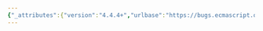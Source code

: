 ```yaml
---
{"_attributes":{"version":"4.4.4+","urlbase":"https://bugs.ecmascript.org/","maintainer":"dherman@mozilla.com"},"bug":{"bug_id":28,"creation_ts":"2011-02-21 10:51:00 -0800","short_desc":"S15.3.4.3_A6_T1.js is invalid (ES5 to ES5.1 change)","delta_ts":"2011-09-24 16:52:50 -0700","product":"Test262","component":"ECMA-262 Tests","version":"unspecified","rep_platform":"All","op_sys":"All","bug_status":"RESOLVED","resolution":"FIXED","bug_file_loc":"http://hg.ecmascript.org/tests/test262/rev/3990187a1534","priority":"Normal","bug_severity":"normal","everconfirmed":true,"reporter":{"uid":"dfugate","name":"Dave Fugate"},"assigned_to":{"uid":"erights","name":"Mark S. Miller"},"cc":"erights","long_desc":[{"commentid":48,"comment_count":0,"who":{"uid":"dfugate","name":"Dave Fugate"},"bug_when":"2011-02-21 10:51:58 -0800","thetext":"The test case consists of the following:\n    try {\n      Function().apply(1,{});\n      $FAIL('#1: if argArray is neither an array nor an arguments object (see 10.1.8), a TypeError exception is thrown');\n    } catch (e) {\n      if (!(e instanceof TypeError)) {\n      \t$ERROR('#1.1: if argArray is neither an array nor an arguments object (see 10.1.8), a TypeError exception is thrown');\n      }\n    }\n\nwhich expect Function.prototype.apply to fail as '{}' is not an array or arguments object.  The interesting thing here is this test was still valid up  until ES5.1 was released.  You see, ES5 still had a restriction that the second param to apply must have a 'length' property.  This restriction was removed in ES5.1 though (see steps 4 and 5 of 15.3.4.3:  ToUin32(undefined) is 0)."},{"commentid":49,"comment_count":1,"who":{"uid":"dfugate","name":"Dave Fugate"},"bug_when":"2011-02-21 10:55:17 -0800","thetext":"S15.3.4.3_A6_T4.js has the same issue."},{"commentid":466,"comment_count":2,"who":{"uid":"erights","name":"Mark S. Miller"},"bug_when":"2011-09-24 16:52:50 -0700","thetext":"Fixed at http://hg.ecmascript.org/tests/test262/rev/3990187a1534"}]}}
---
```


